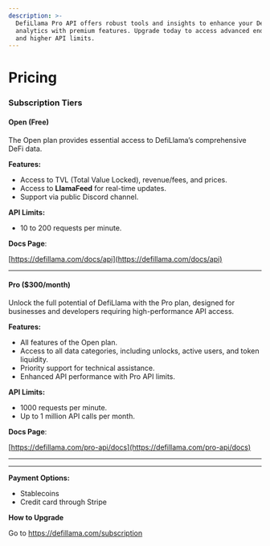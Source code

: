 ```yaml
---
description: >-
  DefiLlama Pro API offers robust tools and insights to enhance your DeFi
  analytics with premium features. Upgrade today to access advanced endpoints,
  and higher API limits.
---
```


# Pricing

### **Subscription Tiers**

#### **Open** (Free)

The Open plan provides essential access to DefiLlama’s comprehensive DeFi data.

**Features:**

* Access to TVL (Total Value Locked), revenue/fees, and prices.
* Access to **LlamaFeed** for real-time updates.
* Support via public Discord channel.

**API Limits:**

* 10 to 200 requests per minute.

**Docs Page**:

[https://defillama.com/docs/api](https://defillama.com/docs/api)

***

#### **Pro** ($300/month)

Unlock the full potential of DefiLlama with the Pro plan, designed for businesses and developers requiring high-performance API access.

**Features:**

* All features of the Open plan.
* Access to all data categories, including unlocks, active users, and token liquidity.
* Priority support for technical assistance.
* Enhanced API performance with Pro API limits.

**API Limits:**

* 1000 requests per minute.
* Up to 1 million API calls per month.

**Docs Page**:

[https://defillama.com/pro-api/docs](https://defillama.com/pro-api/docs)

***

***

**Payment Options:**

* Stablecoins
* Credit card through Stripe

**How to Upgrade**

Go to https://defillama.com/subscription
